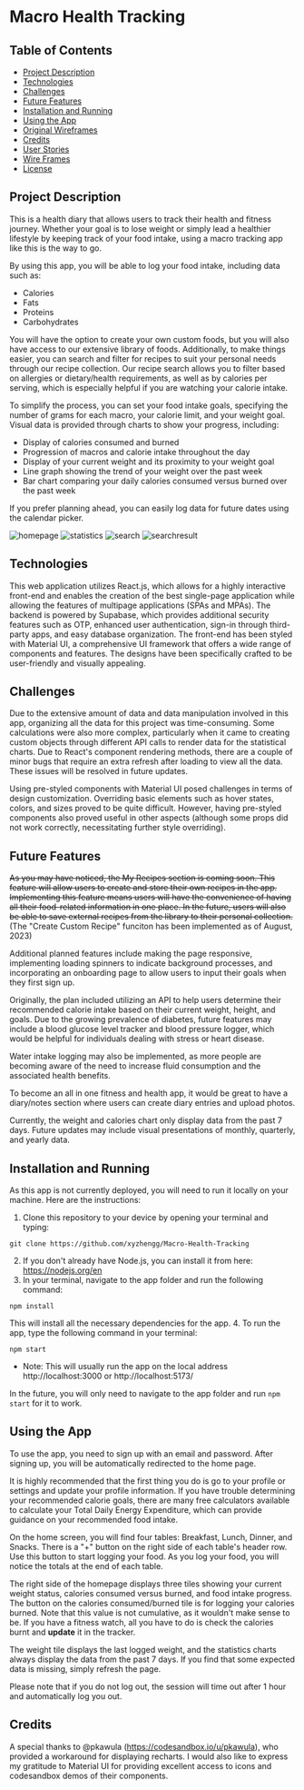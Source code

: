 # Macro Health Tracking

## Table of Contents
- [Project Description](#project-description)
- [Technologies](#technologies)
- [Challenges](#challenges)
- [Future Features](#future-features)
- [Installation and Running](#installation-and-running)
- [Using the App](#using-the-app)
- [Original Wireframes](#original-wireframes)
- [Credits](#credits)
- [User Stories](./UserStories.md)
- [Wire Frames](./Wireframes.md)
- [License](#./License.md)

## Project Description
This is a health diary that allows users to track their health and fitness journey. Whether your goal is to lose weight or simply lead a healthier lifestyle by keeping track of your food intake, using a macro tracking app like this is the way to go.

By using this app, you will be able to log your food intake, including data such as:
- Calories
- Fats
- Proteins
- Carbohydrates

You will have the option to create your own custom foods, but you will also have access to our extensive library of foods. Additionally, to make things easier, you can search and filter for recipes to suit your personal needs through our recipe collection. Our recipe search allows you to filter based on allergies or dietary/health requirements, as well as by calories per serving, which is especially helpful if you are watching your calorie intake.

To simplify the process, you can set your food intake goals, specifying the number of grams for each macro, your calorie limit, and your weight goal. Visual data is provided through charts to show your progress, including:
- Display of calories consumed and burned
- Progression of macros and calorie intake throughout the day
- Display of your current weight and its proximity to your weight goal
- Line graph showing the trend of your weight over the past week
- Bar chart comparing your daily calories consumed versus burned over the past week

If you prefer planning ahead, you can easily log data for future dates using the calendar picker.

![homepage](./src/assets/homepage.png)
![statistics](./src/assets/statistics.png)
![search](./src/assets/search.png)
![searchresult](./src/assets/searchresult.png)

## Technologies
This web application utilizes React.js, which allows for a highly interactive front-end and enables the creation of the best single-page application while allowing the features of multipage applications (SPAs and MPAs). The backend is powered by Supabase, which provides additional security features such as OTP, enhanced user authentication, sign-in through third-party apps, and easy database organization. The front-end has been styled with Material UI, a comprehensive UI framework that offers a wide range of components and features. The designs have been specifically crafted to be user-friendly and visually appealing.

## Challenges
Due to the extensive amount of data and data manipulation involved in this app, organizing all the data for this project was time-consuming. Some calculations were also more complex, particularly when it came to creating custom objects through different API calls to render data for the statistical charts. Due to React's component rendering methods, there are a couple of minor bugs that require an extra refresh after loading to view all the data. These issues will be resolved in future updates.

Using pre-styled components with Material UI posed challenges in terms of design customization. Overriding basic elements such as hover states, colors, and sizes proved to be quite difficult. However, having pre-styled components also proved useful in other aspects (although some props did not work correctly, necessitating further style overriding).

## Future Features
~~As you may have noticed, the My Recipes section is coming soon. This feature will allow users to create and store their own recipes in the app. Implementing this feature means users will have the convenience of having all their food-related information in one place. In the future, users will also be able to save external recipes from the library to their personal collection.~~
(The "Create Custom Recipe" funciton has been implemented as of August, 2023)

Additional planned features include making the page responsive, implementing loading spinners to indicate background processes, and incorporating an onboarding page to allow users to input their goals when they first sign up.

Originally, the plan included utilizing an API to help users determine their recommended calorie intake based on their current weight, height, and goals. Due to the growing prevalence of diabetes, future features may include a blood glucose level tracker and blood pressure logger, which would be helpful for individuals dealing with stress or heart disease.

Water intake logging may also be implemented, as more people are becoming aware of the need to increase fluid consumption and the associated health benefits.

To become an all in one fitness and health app, it would be great to have a diary/notes section where users can create diary entries and upload photos. 

Currently, the weight and calories chart only display data from the past 7 days. Future updates may include visual presentations of monthly, quarterly, and yearly data.

## Installation and Running
As this app is not currently deployed, you will need to run it locally on your machine. Here are the instructions:
1. Clone this repository to your device by opening your terminal and typing:
``` 
git clone https://github.com/xyzhengg/Macro-Health-Tracking 
```
2. If you don't already have Node.js, you can install it from here: https://nodejs.org/en
3. In your terminal, navigate to the app folder and run the following command:
```
npm install
```
This will install all the necessary dependencies for the app.
4. To run the app, type the following command in your terminal:
```
npm start
```
* Note: This will usually run the app on the local address http://localhost:3000 or http://localhost:5173/

In the future, you will only need to navigate to the app folder and run `npm start` for it to work.

## Using the App
To use the app, you need to sign up with an email and password. After signing up, you will be automatically redirected to the home page.

It is highly recommended that the first thing you do is go to your profile or settings and update your profile information. If you have trouble determining your recommended calorie goals, there are many free calculators available to calculate your Total Daily Energy Expenditure, which can provide guidance on your recommended food intake.

On the home screen, you will find four tables: Breakfast, Lunch, Dinner, and Snacks. There is a "+" button on the right side of each table's header row. Use this button to start logging your food. As you log your food, you will notice the totals at the end of each table.

The right side of the homepage displays three tiles showing your current weight status, calories consumed versus burned, and food intake progress. The button on the calories consumed/burned tile is for logging your calories burned. Note that this value is not cumulative, as it wouldn't make sense to be. If you have a fitness watch, all you have to do is check the calories burnt and **update** it in the tracker.

The weight tile displays the last logged weight, and the statistics charts always display the data from the past 7 days. If you find that some expected data is missing, simply refresh the page.

Please note that if you do not log out, the session will time out after 1 hour and automatically log you out.

## Credits
A special thanks to @pkawula (https://codesandbox.io/u/pkawula), who provided a workaround for displaying recharts. I would also like to express my gratitude to Material UI for providing excellent access to icons and codesandbox demos of their components.
